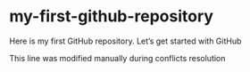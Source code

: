 # my-first-github-repository
Here is my first GitHub repository. Let’s get started with GitHub

This line was modified manually during conflicts resolution